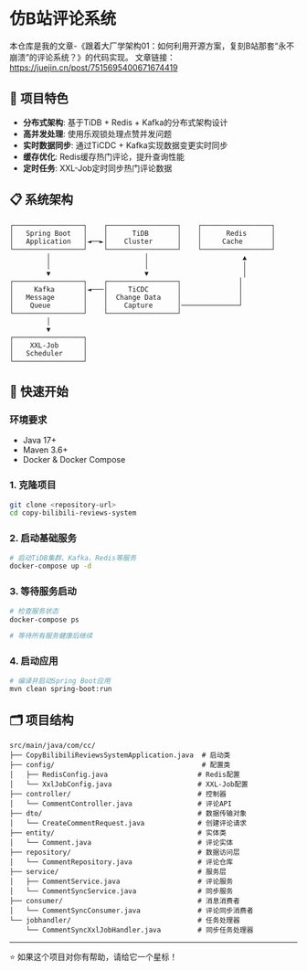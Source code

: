 # 仿B站评论系统

本仓库是我的文章-《跟着大厂学架构01：如何利用开源方案，复刻B站那套“永不崩溃”的评论系统？》的代码实现。
文章链接：https://juejin.cn/post/7515695400671674419

## 🚀 项目特色

- **分布式架构**: 基于TiDB + Redis + Kafka的分布式架构设计
- **高并发处理**: 使用乐观锁处理点赞并发问题
- **实时数据同步**: 通过TiCDC + Kafka实现数据变更实时同步
- **缓存优化**: Redis缓存热门评论，提升查询性能
- **定时任务**: XXL-Job定时同步热门评论数据

## 📋 系统架构

```
┌─────────────────┐    ┌─────────────────┐    ┌─────────────────┐
│   Spring Boot   │    │      TiDB       │    │      Redis      │
│   Application   │◄──►│    Cluster      │    │     Cache       │
└─────────────────┘    └─────────────────┘    └─────────────────┘
         │                       │                       ▲
         │                       │                       │
         ▼                       ▼                       │
┌─────────────────┐    ┌─────────────────┐              │
│     Kafka       │◄───│     TiCDC       │              │
│   Message       │    │  Change Data    │              │
│    Queue        │    │    Capture      │──────────────┘
└─────────────────┘    └─────────────────┘
         │
         ▼
┌─────────────────┐
│    XXL-Job      │
│   Scheduler     │
└─────────────────┘
```

## 🚀 快速开始

### 环境要求
- Java 17+
- Maven 3.6+
- Docker & Docker Compose

### 1. 克隆项目
```bash
git clone <repository-url>
cd copy-bilibili-reviews-system
```

### 2. 启动基础服务
```bash
# 启动TiDB集群、Kafka、Redis等服务
docker-compose up -d
```

### 3. 等待服务启动
```bash
# 检查服务状态
docker-compose ps

# 等待所有服务健康后继续
```

### 4. 启动应用
```bash
# 编译并启动Spring Boot应用
mvn clean spring-boot:run
```


## 🗂 项目结构

```
src/main/java/com/cc/
├── CopyBilibiliReviewsSystemApplication.java  # 启动类
├── config/                                    # 配置类
│   ├── RedisConfig.java                      # Redis配置
│   └── XxlJobConfig.java                     # XXL-Job配置
├── controller/                               # 控制器
│   └── CommentController.java                # 评论API
├── dto/                                      # 数据传输对象
│   └── CreateCommentRequest.java             # 创建评论请求
├── entity/                                   # 实体类
│   └── Comment.java                          # 评论实体
├── repository/                               # 数据访问层
│   └── CommentRepository.java                # 评论仓库
├── service/                                  # 服务层
│   ├── CommentService.java                   # 评论服务
│   └── CommentSyncService.java               # 同步服务
├── consumer/                                 # 消息消费者
│   └── CommentSyncConsumer.java              # 评论同步消费者
└── jobhandler/                               # 任务处理器
    └── CommentSyncXxlJobHandler.java         # 同步任务处理器
```

---
⭐ 如果这个项目对你有帮助，请给它一个星标！